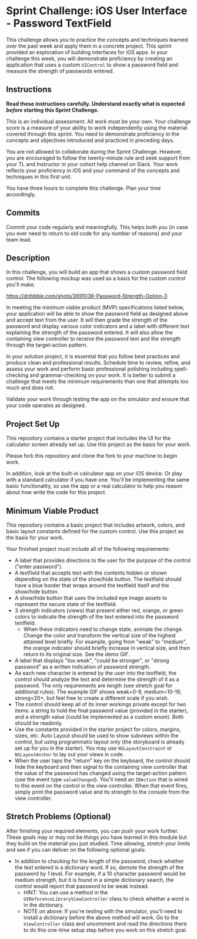 # Sprint Challenge: iOS User Interface - Password TextField

This challenge allows you to practice the concepts and techniques learned over the past week and apply them in a concrete project. This sprint provided an exploration of building interfaces for iOS apps. In your challenge this week, you will demonstrate proficiency by creating an application that uses a custom `UIControl` to show a password field and measure the strength of passwords entered.

## Instructions

**Read these instructions carefully. Understand exactly what is expected _before_ starting this Sprint Challenge.**

This is an individual assessment. All work must be your own. Your challenge score is a measure of your ability to work independently using the material covered through this sprint. You need to demonstrate proficiency in the concepts and objectives introduced and practiced in preceding days.

You are not allowed to collaborate during the Sprint Challenge. However, you are encouraged to follow the twenty-minute rule and seek support from your TL and Instructor in your cohort help channel on Slack. Your work reflects your proficiency in iOS and your command of the concepts and techniques in this first unit.

You have three hours to complete this challenge. Plan your time accordingly.

## Commits

Commit your code regularly and meaningfully. This helps both you (in case you ever need to return to old code for any number of reasons) and your team lead.

## Description

In this challenge, you will build an app that shows a custom password field control. The following mockup was used as a basis for the custom control you'll make.

https://dribbble.com/shots/3691036-Password-Strength-Option-3

In meeting the minimum viable product (MVP) specifications listed below, your application will be able to show the password field as designed above and accept text from the user. It will then grade the strength of the password and display various color indicators and a label with different text explaining the strength of the password entered. It will also allow the containing view controller to receive the password text and the strength through the target-action pattern.

In your solution project, it is essential that you follow best practices and produce clean and professional results. Schedule time to review, refine, and assess your work and perform basic professional polishing including spell-checking and grammar-checking on your work. It is better to submit a challenge that meets the minimum requirements than one that attempts too much and does not.

Validate your work through testing the app on the simulator and ensure that your code operates as designed.

## Project Set Up

This repository contains a starter project that includes the UI for the calculator screen already set up. Use this project as the basis for your work.

Please fork this repository and clone the fork to your machine to begin work.

In addition, look at the built-in calculator app on your iOS device. Or play with a standard calculator if you have one. You'll be implementing the same basic functionality, so use the app or a real calculator to help you reason about how write the code for this project.

## Minimum Viable Product

This repository contains a basic project that includes artwork, colors, and basic layout constants defined for the custom control. Use this project as the basis for your work.

Your finished project must include all of the following requirements:

* A label that provides directions to the user for the purpose of the control ("enter password").
* A textfield that accepts text with the contents hidden or shown depending on the state of the show/hide button. The textfield should have a blue border that wraps around the textfield itself and the show/hide button.
* A show/hide button that uses the included eye image assets to represent the secure state of the textfield.
* 3 strength indicators (views) that present either red, orange, or green colors to indicate the strength of the text entered into the password textfield.
    * When these indicators need to change state, animate the change. Change the color and transform the vertical size of the highest attained level briefly. For example, going from "weak" to "medium", the orange indicator should briefly increase in vertical size, and then return to its original size. See the demo GIF.
* A label that displays "too weak", "could be stronger", or "strong password" as a written indication of password strength.
* As each new character is entered by the user into the textfield, the control should analyze the text and determine the strength of it as a password. The only requirements are length (see stretch goal for additional rules). The example GIF shows weak=0-9, medium=10-19, strong=20+, but feel free to create a different scale if you wish.
* The control should keep all of its inner workings private except for two items: a string to hold the final password value (provided in the starter), and a strength value (could be implemented as a custom enum). Both should be readonly.
* Use the constants provided in the starter project for colors, margins, sizes, etc. Auto Layout should be used to show subviews within the control, but using programmatic layout only (the storyboard is already set up for you in the starter). You may use `NSLayoutConstraint` or `NSLayoutAnchor` to lay out your views in code.
* When the user taps the "return" key on the keyboard, the control should hide the keyboard and then signal to the containing view controller that the value of the password has changed using the target-action pattern (use the event type `valueChanged`). You'll need an `IBAction` that is wired to this event on the control in the view controller. When that event fires, simply print the password value and its strength to the console from the view controller.

## Stretch Problems (Optional)

After finishing your required elements, you can push your work further. These goals may or may not be things you have learned in this module but they build on the material you just studied. Time allowing, stretch your limits and see if you can deliver on the following optional goals:

* In addition to checking for the length of the password, check whether the text entered is a dictionary word. If so, demote the strength of the password by 1 level. For example, if a 10 character password would be medium strength, but it is found in a simple dictionary search, the control would report that password to be weak instead.
    * HINT: You can use a method in the `UIReferenceLibraryViewController` class to check whether a word is in the dictionary.
    * NOTE on above: If you're testing with the simulator, you'll need to install a dictionary before the above method will work. Go to the `ViewController` class and uncomment and read the directions there to do this one-time setup step before you work on this stretch goal.